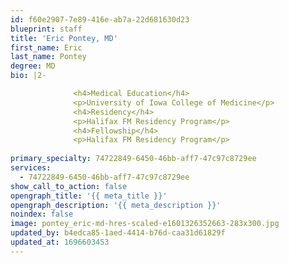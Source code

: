 ```yaml
---
id: f60e2907-7e89-416e-ab7a-22d681630d23
blueprint: staff
title: 'Eric Pontey, MD'
first_name: Eric
last_name: Pontey
degree: MD
bio: |2-

              <h4>Medical Education</h4>
              <p>University of Iowa College of Medicine</p>
              <h4>Residency</h4>
              <p>Halifax FM Residency Program</p>
              <h4>Fellowship</h4>
              <p>Halifax FM Residency Program</p>
          
primary_specialty: 74722849-6450-46bb-aff7-47c97c8729ee
services:
  - 74722849-6450-46bb-aff7-47c97c8729ee
show_call_to_action: false
opengraph_title: '{{ meta_title }}'
opengraph_description: '{{ meta_description }}'
noindex: false
image: pontey_eric-md-hres-scaled-e1601326352663-283x300.jpg
updated_by: b4edca85-1aed-4414-b76d-caa31d61829f
updated_at: 1696603453
---
```

